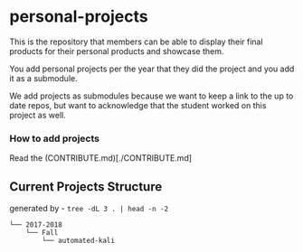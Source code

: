 # personal-projects
This is the repository that members can be able to display their final products for their personal products and showcase them.

You add personal projects per the year that they did the project and you add it as a submodule.

We add projects as submodules because we want to keep a link to the up to date repos, but want to acknowledge that the student worked on this project as well.

### How to add projects

Read the (CONTRIBUTE.md)[./CONTRIBUTE.md]

## Current Projects Structure

generated by - `tree -dL 3 . | head -n -2`

```
└── 2017-2018
    └── Fall
        └── automated-kali
```
